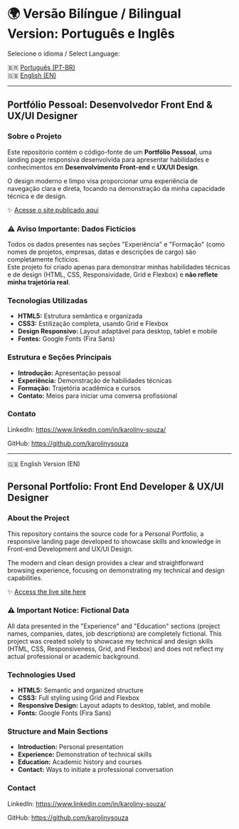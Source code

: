 # 🌍 Versão Bilíngue / Bilingual Version: Português e Inglês
Selecione o idioma / Select Language:

🇧🇷 [Português (PT-BR)](#portugues)  
🇬🇧 [English (EN)](#english)

---

<a id="portugues"></a>
## Portfólio Pessoal: Desenvolvedor Front End & UX/UI Designer

### Sobre o Projeto
Este repositório contém o código-fonte de um **Portfólio Pessoal**, uma landing page responsiva desenvolvida para apresentar habilidades e conhecimentos em **Desenvolvimento Front-end** e **UX/UI Design**.

O design moderno e limpo visa proporcionar uma experiência de navegação clara e direta, focando na demonstração da minha capacidade técnica e de design.

✨ [Acesse o site publicado aqui](https://karolinysouza.github.io/portfolio-teste/)

### ⚠️ Aviso Importante: Dados Fictícios
Todos os dados presentes nas seções "Experiência" e "Formação" (como nomes de projetos, empresas, datas e descrições de cargo) são completamente fictícios.  
Este projeto foi criado apenas para demonstrar minhas habilidades técnicas e de design (HTML, CSS, Responsividade, Grid e Flexbox) e **não reflete minha trajetória real**.

### Tecnologias Utilizadas
- **HTML5:** Estrutura semântica e organizada  
- **CSS3:** Estilização completa, usando Grid e Flexbox  
- **Design Responsivo:** Layout adaptável para desktop, tablet e mobile  
- **Fontes:** Google Fonts (Fira Sans)  

### Estrutura e Seções Principais
- **Introdução:** Apresentação pessoal  
- **Experiência:** Demonstração de habilidades técnicas  
- **Formação:** Trajetória acadêmica e cursos  
- **Contato:** Meios para iniciar uma conversa profissional  


### Contato
LinkedIn: https://www.linkedin.com/in/karoliny-souza/

GitHub: https://github.com/karolinysouza

---
<a id="english"></a> 🇬🇧 English Version (EN)

## Personal Portfolio: Front End Developer & UX/UI Designer

### About the Project
This repository contains the source code for a Personal Portfolio, a responsive landing page developed to showcase skills and knowledge in Front-end Development and UX/UI Design.

The modern and clean design provides a clear and straightforward browsing experience, focusing on demonstrating my technical and design capabilities.

✨ [Access the live site here](https://karolinysouza.github.io/portfolio-teste/)

### ⚠️ Important Notice: Fictional Data
All data presented in the "Experience" and "Education" sections (project names, companies, dates, job descriptions) are completely fictional.
This project was created solely to showcase my technical and design skills (HTML, CSS, Responsiveness, Grid, and Flexbox) and does not reflect my actual professional or academic background.

### Technologies Used
- **HTML5:** Semantic and organized structure  
- **CSS3:** Full styling using Grid and Flexbox  
- **Responsive Design:** Layout adapts to desktop, tablet, and mobile  
- **Fonts:** Google Fonts (Fira Sans)  

### Structure and Main Sections
- **Introduction:** Personal presentation  
- **Experience:** Demonstration of technical skills  
- **Education:** Academic history and courses  
- **Contact:** Ways to initiate a professional conversation

### Contact
LinkedIn: https://www.linkedin.com/in/karoliny-souza/

GitHub: https://github.com/karolinysouza
